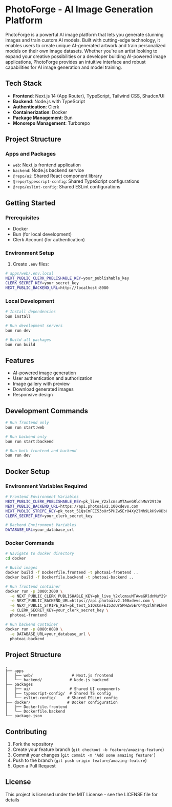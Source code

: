 # PhotoForge - AI Image Generation Platform

PhotoForge is a powerful AI image platform that lets you generate stunning images and train custom AI models. Built with cutting-edge technology, it enables users to create unique AI-generated artwork and train personalized models on their own image datasets. Whether you're an artist looking to expand your creative possibilities or a developer building AI-powered image applications, PhotoForge provides an intuitive interface and robust capabilities for AI image generation and model training.

## Tech Stack

- **Frontend**: Next.js 14 (App Router), TypeScript, Tailwind CSS, Shadcn/UI
- **Backend**: Node.js with TypeScript
- **Authentication**: Clerk
- **Containerization**: Docker
- **Package Management**: Bun
- **Monorepo Management**: Turborepo

## Project Structure

### Apps and Packages

- `web`: Next.js frontend application
- `backend`: Node.js backend service
- `@repo/ui`: Shared React component library
- `@repo/typescript-config`: Shared TypeScript configurations
- `@repo/eslint-config`: Shared ESLint configurations

## Getting Started

### Prerequisites

- Docker
- Bun (for local development)
- Clerk Account (for authentication)

### Environment Setup

1. Create `.env` files:

```bash
# apps/web/.env.local
NEXT_PUBLIC_CLERK_PUBLISHABLE_KEY=your_publishable_key
CLERK_SECRET_KEY=your_secret_key
NEXT_PUBLIC_BACKEND_URL=http://localhost:8080
```


### Local Development

```bash
# Install dependencies
bun install

# Run development servers
bun run dev

# Build all packages
bun run build
```

## Features

- AI-powered image generation
- User authentication and authorization
- Image gallery with preview
- Download generated images
- Responsive design

## Development Commands

```bash
# Run frontend only
bun run start:web

# Run backend only
bun run start:backend

# Run both frontend and backend
bun run dev
```

## Docker Setup

### Environment Variables Required

```bash
# Frontend Environment Variables
NEXT_PUBLIC_CLERK_PUBLISHABLE_KEY=pk_live_Y2xlcmsuMTAweGRldnMuY29tJA
NEXT_PUBLIC_BACKEND_URL=https://api.photoaiv2.100xdevs.com
NEXT_PUBLIC_STRIPE_KEY=pk_test_51QsCmFEI53oUr5PHZw5ErO4Xy2lNh9LkH9vXDb8wc7BOvfSPc0i4xt6I5Qy3jaBLnvg9wPenPoeW0LvQ1x3GtfUm00eNFHdBDd
CLERK_SECRET_KEY=your_clerk_secret_key

# Backend Environment Variables
DATABASE_URL=your_database_url
```

### Docker Commands

```bash
# Navigate to docker directory
cd docker

# Build images
docker build -f Dockerfile.frontend -t photoai-frontend ..
docker build -f Dockerfile.backend -t photoai-backend ..

# Run frontend container
docker run -p 3000:3000 \
  -e NEXT_PUBLIC_CLERK_PUBLISHABLE_KEY=pk_live_Y2xlcmsuMTAweGRldnMuY29tJA \
  -e NEXT_PUBLIC_BACKEND_URL=https://api.photoaiv2.100xdevs.com \
  -e NEXT_PUBLIC_STRIPE_KEY=pk_test_51QsCmFEI53oUr5PHZw5ErO4Xy2lNh9LkH9vXDb8wc7BOvfSPc0i4xt6I5Qy3jaBLnvg9wPenPoeW0LvQ1x3GtfUm00eNFHdBDd \
  -e CLERK_SECRET_KEY=your_clerk_secret_key \
  photoai-frontend

# Run backend container
docker run -p 8080:8080 \
  -e DATABASE_URL=your_database_url \
  photoai-backend

```


## Project Structure

```
.
├── apps
│   ├── web/                 # Next.js frontend
│   └── backend/            # Node.js backend
├── packages
│   ├── ui/                 # Shared UI components
│   ├── typescript-config/  # Shared TS config
│   └── eslint-config/     # Shared ESLint config
├── docker/                # Docker configuration
│   ├── Dockerfile.frontend
│   └── Dockerfile.backend
└── package.json
```

## Contributing

1. Fork the repository
2. Create your feature branch (`git checkout -b feature/amazing-feature`)
3. Commit your changes (`git commit -m 'Add some amazing feature'`)
4. Push to the branch (`git push origin feature/amazing-feature`)
5. Open a Pull Request

## License

This project is licensed under the MIT License - see the LICENSE file for details
